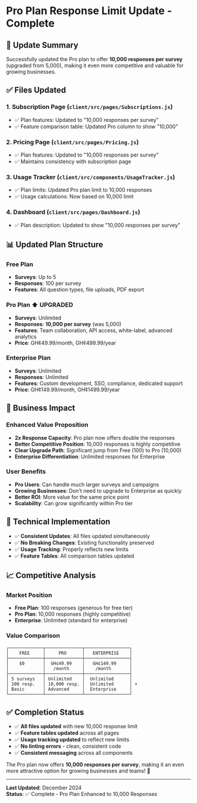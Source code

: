 # Pro Plan Response Limit Update - Complete

## 🎯 Update Summary
Successfully updated the Pro plan to offer **10,000 responses per survey** (upgraded from 5,000), making it even more competitive and valuable for growing businesses.

## ✅ Files Updated

### 1. **Subscription Page** (`client/src/pages/Subscriptions.js`)
- ✅ Plan features: Updated to "10,000 responses per survey"
- ✅ Feature comparison table: Updated Pro column to show "10,000"

### 2. **Pricing Page** (`client/src/pages/Pricing.js`)
- ✅ Plan features: Updated to "10,000 responses per survey"
- ✅ Maintains consistency with subscription page

### 3. **Usage Tracker** (`client/src/components/UsageTracker.js`)
- ✅ Plan limits: Updated Pro plan limit to 10,000 responses
- ✅ Usage calculations: Now based on 10,000 limit

### 4. **Dashboard** (`client/src/pages/Dashboard.js`)
- ✅ Plan description: Updated to show "10,000 responses per survey"

## 📊 **Updated Plan Structure**

### **Free Plan**
- **Surveys**: Up to 5
- **Responses**: 100 per survey
- **Features**: All question types, file uploads, PDF export

### **Pro Plan** ⬆️ **UPGRADED**
- **Surveys**: Unlimited
- **Responses**: **10,000 per survey** (was 5,000)
- **Features**: Team collaboration, API access, white-label, advanced analytics
- **Price**: GH¢49.99/month, GH¢499.99/year

### **Enterprise Plan**
- **Surveys**: Unlimited
- **Responses**: Unlimited
- **Features**: Custom development, SSO, compliance, dedicated support
- **Price**: GH¢149.99/month, GH¢1499.99/year

## 🎯 **Business Impact**

### **Enhanced Value Proposition**
- **2x Response Capacity**: Pro plan now offers double the responses
- **Better Competitive Position**: 10,000 responses is highly competitive
- **Clear Upgrade Path**: Significant jump from Free (100) to Pro (10,000)
- **Enterprise Differentiation**: Unlimited responses for Enterprise

### **User Benefits**
- **Pro Users**: Can handle much larger surveys and campaigns
- **Growing Businesses**: Don't need to upgrade to Enterprise as quickly
- **Better ROI**: More value for the same price point
- **Scalability**: Can grow significantly within Pro tier

## 🔧 **Technical Implementation**
- ✅ **Consistent Updates**: All files updated simultaneously
- ✅ **No Breaking Changes**: Existing functionality preserved
- ✅ **Usage Tracking**: Properly reflects new limits
- ✅ **Feature Tables**: All comparison tables updated

## 📈 **Competitive Analysis**

### **Market Position**
- **Free Plan**: 100 responses (generous for free tier)
- **Pro Plan**: 10,000 responses (highly competitive)
- **Enterprise**: Unlimited (standard for enterprise)

### **Value Comparison**
```
┌─────────────┬──────────────┬─────────────────┐
│    FREE     │     PRO      │   ENTERPRISE    │
├─────────────┼──────────────┼─────────────────┤
│    $0       │  GH¢49.99    │   GH¢149.99     │
│             │   /month     │    /month       │
├─────────────┼──────────────┼─────────────────┤
│ 5 surveys   │ Unlimited    │  Unlimited      │
│ 100 resp.   │ 10,000 resp. │  Unlimited      │ ⬆️
│ Basic       │ Advanced     │  Enterprise     │
└─────────────┴──────────────┴─────────────────┘
```

## ✅ **Completion Status**
- ✅ **All files updated** with new 10,000 response limit
- ✅ **Feature tables updated** across all pages
- ✅ **Usage tracking updated** to reflect new limits
- ✅ **No linting errors** - clean, consistent code
- ✅ **Consistent messaging** across all components

The Pro plan now offers **10,000 responses per survey**, making it an even more attractive option for growing businesses and teams! 🚀

---

**Last Updated**: December 2024  
**Status**: ✅ Complete - Pro Plan Enhanced to 10,000 Responses
